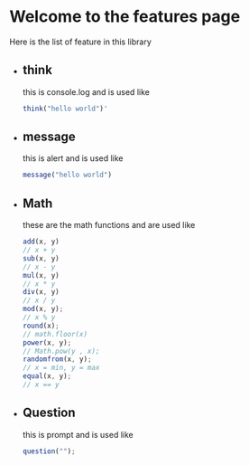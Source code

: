 # Welcome to the features page
Here is the list of feature in this library
 - ## think <br> 
   this is console.log and is used like <br>
    ```javascript
    think("hello world")'
    ```
 - ## message <br> 
   this is alert and is used like <br>
    ```javascript
    message("hello world")
    ```
 - ## Math <br> 
   these are the math functions and are used like <br>
    ```javascript
    add(x, y)
    // x + y
    sub(x, y)
    // x - y
    mul(x, y)
    // x * y
    div(x, y)
    // x / y
    mod(x, y);
    // x % y
    round(x);
    // math.floor(x)
    power(x, y);
    // Math.pow(y , x);
    randomfrom(x, y);
    // x = min, y = max
    equal(x, y);
    // x == y
    ```
 - ## Question <br>
   this is prompt and is used like
   ```javascript
   question("");
   ```
